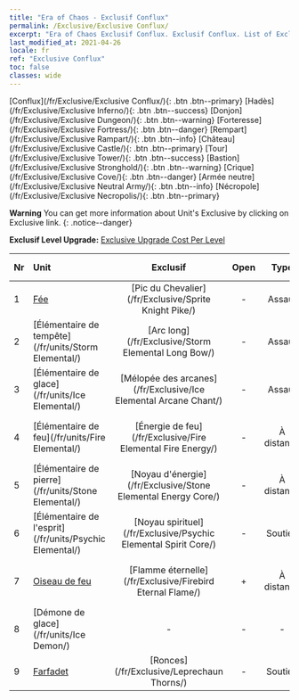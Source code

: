 ```yaml
---
title: "Era of Chaos - Exclusif Conflux"
permalink: /Exclusive/Exclusive Conflux/
excerpt: "Era of Chaos Exclusif Conflux. Exclusif Conflux. List of Exclusif Conflux in Era of Chaos"
last_modified_at: 2021-04-26
locale: fr
ref: "Exclusive Conflux"
toc: false
classes: wide
---
```

 [Conflux](/fr/Exclusive/Exclusive Conflux/){: .btn .btn--primary} [Hadès](/fr/Exclusive/Exclusive Inferno/){: .btn .btn--success} [Donjon](/fr/Exclusive/Exclusive Dungeon/){: .btn .btn--warning} [Forteresse](/fr/Exclusive/Exclusive Fortress/){: .btn .btn--danger} [Rempart](/fr/Exclusive/Exclusive Rampart/){: .btn .btn--info} [Château](/fr/Exclusive/Exclusive Castle/){: .btn .btn--primary} [Tour](/fr/Exclusive/Exclusive Tower/){: .btn .btn--success} [Bastion](/fr/Exclusive/Exclusive Stronghold/){: .btn .btn--warning} [Crique](/fr/Exclusive/Exclusive Cove/){: .btn .btn--danger} [Armée neutre](/fr/Exclusive/Exclusive Neutral Army/){: .btn .btn--info} [Nécropole](/fr/Exclusive/Exclusive Necropolis/){: .btn .btn--primary} 

**Warning** You can get more information about Unit's Exclusive by clicking on Exclusive link. 
{: .notice--danger}

 **Exclusif Level Upgrade:** [Exclusive Upgrade Cost Per Level](/Exclusive/ExclusiveUpgradeCostPerLevel/)

  | Nr |         Unit        | Exclusif | Open  |    Type   |  Item to Rank UP      |  Skin   |
  |:---|:--------------------|:-------------:|:-----:|:---------:|:---------------------:|:-------:|
  | 1  | [Fée](/fr/units/Sprite/) | [Pic du Chevalier](/fr/Exclusive/Sprite Knight Pike/) | - | Assaut | [Jeton Pic du Chevalier](/ItemsFR/con_916/) | - |
  | 2  | [Élémentaire de tempête](/fr/units/Storm Elemental/) | [Arc long](/fr/Exclusive/Storm Elemental Long Bow/) | - | Assaut | [Jeton Arc long](/ItemsFR/con_914/) | - |
  | 3  | [Élémentaire de glace](/fr/units/Ice Elemental/) | [Mélopée des arcanes](/fr/Exclusive/Ice Elemental Arcane Chant/) | - | Assaut | [Jeton Mélopée des arcanes](/ItemsFR/con_915/) | - |
  | 4  | [Élémentaire de feu](/fr/units/Fire Elemental/) | [Énergie de feu](/fr/Exclusive/Fire Elemental Fire Energy/) | - | À distance | [Jeton Énergie de feu](/ItemsFR/con_998/) | [Peau spéciale Énergie de feu](/ItemsFR/con_666/) |
  | 5  | [Élémentaire de pierre](/fr/units/Stone Elemental/) | [Noyau d'énergie](/fr/Exclusive/Stone Elemental Energy Core/) | - | À distance | [Jeton Noyau d'énergie](/ItemsFR/con_999/) | [Peau spéciale Noyau d'énergie](/ItemsFR/con_667/) |
  | 6  | [Élémentaire de l'esprit](/fr/units/Psychic Elemental/) | [Noyau spirituel](/fr/Exclusive/Psychic Elemental Spirit Core/) | - | Soutien | [Jeton Noyau spirituel](/ItemsFR/con_1000/) | [Skin spécial Noyau spirituel](/ItemsFR/con_668/) |
  | 7  | [Oiseau de feu](/fr/units/Firebird/) | [Flamme éternelle](/fr/Exclusive/Firebird Eternal Flame/) | + | À distance | [Jeton Flamme éternelle](/ItemsFR/con_1001/) | [Peau spéciale Flamme éternelle](/ItemsFR/con_669/) |
  | 8  | [Démone de glace](/fr/units/Ice Demon/) | - | - | - | none | none |
  | 9  | [Farfadet](/fr/units/Leprechaun/) | [Ronces](/fr/Exclusive/Leprechaun Thorns/) | - | Soutien | - | - |

